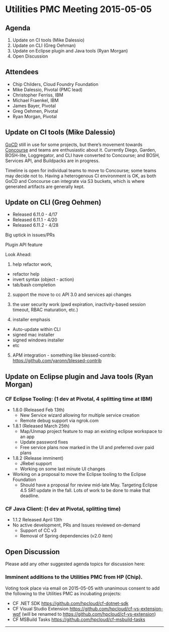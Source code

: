# Utilities PMC Meeting 2015-05-05

## Agenda

1. Update on CI tools (Mike Dalessio)
2. Update on CLI (Greg Oehman)
3. Update on Eclipse plugin and Java tools (Ryan Morgan)
4. Open Discussion


## Attendees

* Chip Childers, Cloud Foundry Foundation
* Mike Dalessio, Pivotal (PMC lead)
* Christopher Ferriss, IBM
* Michael Fraenkel, IBM
* James Bayer, Pivotal
* Greg Oehmen, Pivotal
* Ryan Morgan, Pivotal


## Update on CI tools (Mike Dalessio)

[GoCD][gocd] still in use for some projects, but there’s movement
towards [Concourse][concourse] and teams are enthusiastic about
it. Currently Diego, Garden, BOSH-lite, Loggregator, and CLI have
converted to Concourse; and BOSH, Services API, and Buildpacks are in
progress.

Timeline is open for individual teams to move to Concourse; some teams
may decide not to. Having a heterogenous CI environment is OK, as both
GoCD and Concourse can integrate via S3 buckets, which is where
generated artifacts are generally kept.


## Update on CLI (Greg Oehmen)

* Released 6.11.0 - 4/17
* Released 6.11.1 - 4/20
* Released 6.11.2 - 4/28

Big uptick in issues/PRs

Plugin API feature

Look Ahead:

1. help refactor work, 
  - refactor help
  - invert syntax (object - action)
  - tab/bash completion

2. support the move to cc API 3.0 and services api changes

3. the user security work (pwd expiration, inactivity-based session timeout, RBAC maturation, etc.) 

4. installer emphasis
  - Auto-update within CLI
  - signed mac installer
  - signed windows installer
  - etc

5. APM integration - something like blessed-contrib:  https://github.com/yaronn/blessed-contrib


## Update on Eclipse plugin and Java tools (Ryan Morgan)

### CF Eclipse Tooling: (1 dev at Pivotal, 4 splitting time at IBM)

* 1.8.0 (Released Feb 13th)
  * New Service wizard allowing for multiple service creation
  * Remote debug support via ngrok.com
* 1.8.1 (Released March 25th)
  * Map/Unmap project feature to map an existing eclipse workspace to an app
  * Update password fixes
  * Free service plans now marked in the UI and preferred over paid plans
* 1.8.2 (Release imminent)
  * JRebel support
  * Working on some last minute UI changes
* Working on a proposal to move the Eclipse tooling to the Eclipse Foundation
  * Should have a proposal for review mid-late May.  Targeting Eclipse
    4.5 SR1 update in the fall.  Lots of work to be done to make that
    deadline.

### CF Java Client: (1 dev at Pivotal, splitting time)

* 1.1.2 Released April 13th
* No active development, PRs and Issues reviewed on-demand
  * Support of CC v3
  * Removal of Spring dependencies (v2.0 item)


## Open Discussion

Please add any other suggested agenda topics for discussion here:

### Imminent additions to the Utilities PMC from HP (Chip).

Voting took place via email on 2015-05-05 with unanimous consent to
add the following to the Utilities PMC as incubating projects:

* CF .NET SDK https://github.com/hpcloud/cf-dotnet-sdk
* CF Visual Studio Extension
  https://github.com/hpcloud/cf-vs-extension-wpf (will be renamed to
  https://github.com/hpcloud/cf-vs-extension)
* CF MSBuild Tasks https://github.com/hpcloud/cf-msbuild-tasks


---

  [gocd]: http://www.go.cd/
  [concourse]: http://concourse.ci/
